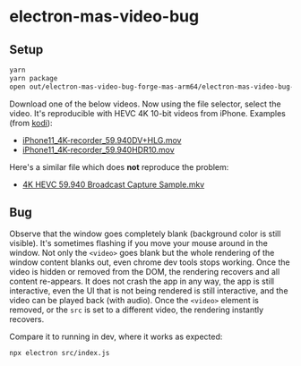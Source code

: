 # electron-mas-video-bug

## Setup

```bash
yarn
yarn package
open out/electron-mas-video-bug-forge-mas-arm64/electron-mas-video-bug-forge.app
```

Download one of the below videos. Now using the file selector, select the video. It's reproducible with HEVC 4K 10-bit videos from iPhone. Examples (from [kodi](https://kodi.wiki/view/Samples)):
- [iPhone11_4K-recorder_59.940DV+HLG.mov](https://drive.google.com/file/d/1cTRNwacsV-8J8PtcYNVDXBmGZF1SOynj/view)
- [iPhone11_4K-recorder_59.940HDR10.mov](https://drive.google.com/file/d/1Ic9DZXMSo07EJMqCFaQRKSSrSw6y1mYv/view)

Here's a similar file which does **not** reproduce the problem:
- [4K HEVC 59.940 Broadcast Capture Sample.mkv](https://drive.google.com/file/d/0BwxFVkl63-lEdVBuZkltckdZZ0k/view?resourcekey=0-k91iv2m3Plumc5jdKCbxdQ)

## Bug

Observe that the window goes completely blank (background color is still visible). It's sometimes flashing if you move your mouse around in the window. Not only the `<video>` goes blank but the whole rendering of the window content blanks out, even chrome dev tools stops working. Once the video is hidden or removed from the DOM, the rendering recovers and all content re-appears. It does not crash the app in any way, the app is still interactive, even the UI that is not being rendered is still interactive, and the video can be played back (with audio). Once the `<video>` element is removed, or the `src` is set to a different video, the rendering instantly recovers.

Compare it to running in dev, where it works as expected:

```bash
npx electron src/index.js
```
